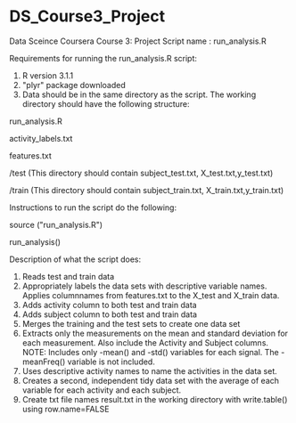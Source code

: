 DS_Course3_Project
==================

Data Sceince Coursera Course 3: Project
Script name : run_analysis.R

Requirements for running the run_analysis.R script:
1. R version 3.1.1 
2. "plyr" package downloaded
3. Data should be in the same directory as the script. The working directory should have the following structure:

  run_analysis.R
  
  activity_labels.txt
  
  features.txt
  
  /test (This directory should contain subject_test.txt, X_test.txt,y_test.txt)
  
  /train (This directory should contain subject_train.txt, X_train.txt,y_train.txt)
  

Instructions to run the script do the following:

  source ("run_analysis.R")
  
  run_analysis()
  
  
Description of what the script does:

1. Reads test and train data
2. Appropriately labels the data sets with descriptive variable names. Applies columnnames from features.txt to the X_test and X_train data.
3. Adds activity column to both test and train data
4. Adds subject column to both test and train data
5. Merges the training and the test sets to create one data set
6. Extracts only the measurements on the mean and standard deviation for each measurement. Also include the Activity and Subject columns. NOTE: Includes only -mean() and -std() variables for each signal. The -meanFreq() variable is not included.
7. Uses descriptive activity names to name the activities in the data set.
8. Creates a second, independent tidy data set with the average of each variable for each activity and each subject.
9. Create txt file names result.txt in the working directory with write.table() using row.name=FALSE 

